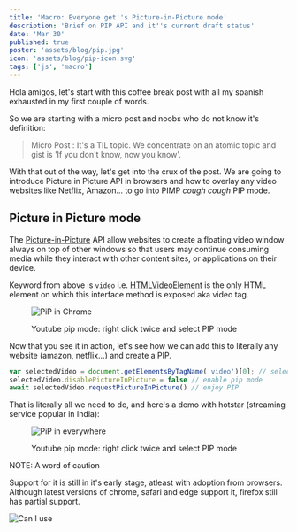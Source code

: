 ```yaml
---
title: 'Macro: Everyone get''s Picture-in-Picture mode'
description: 'Brief on PIP API and it''s current draft status'
date: 'Mar 30'
published: true
poster: 'assets/blog/pip.jpg'
icon: 'assets/blog/pip-icon.svg'
tags: ['js', 'macro']
---
```


Hola amigos, let's start with this coffee break post with all my spanish exhausted in my first couple of words. 

So we are starting with a micro post and noobs who do not know it's definition:

>  Micro Post : It's a TIL topic. We concentrate on an atomic topic and gist is 'If you don't know, now you know'.


With that out of the way, let's get into the crux of the post. We are going to introduce Picture in Picture API in browsers and how to overlay any video websites like Netflix, Amazon... to go into PIMP *cough cough* PIP mode.

## Picture in Picture mode

The [Picture-in-Picture](https://developer.mozilla.org/en-US/docs/Web/API/Picture-in-Picture_API) API allow websites to create a floating video window always on top of other windows so that users may continue consuming media while they interact with other content sites, or applications on their device.

Keyword from above is `video` i.e. [HTMLVideoElement](https://developer.mozilla.org/en-US/docs/Web/API/HTMLVideoElement) is the only HTML element on which this interface method is exposed aka video tag.

<figure>

![PiP in Chrome](assets/blog/gif1.gif)
<figcaption>Youtube pip mode: right click twice and select PIP mode</figcaption>

</figure>

Now that you see it in action, let's see how we can add this to literally any website (amazon, netflix...) and create a PIP. 

```js
var selectedVideo = document.getElementsByTagName('video')[0]; // selects the first video, can also select by classname/id if multiple videos are playing on the same page
selectedVideo.disablePictureInPicture = false // enable pip mode 
await selectedVideo.requestPictureInPicture() // enjoy PIP
```

That is literally all we need to do, and here's a demo with hotstar (streaming service popular in India):

<figure>

![PiP in everywhere](assets/blog/gif2.gif)
<figcaption>Youtube pip mode: right click twice and select PIP mode</figcaption>

</figure>

NOTE: A word of caution

Support for it is still in it's early stage, atleast with adoption from browsers. Although 
latest versions of chrome, safari and edge support it, firefox still has partial support.

![Can I use](assets/blog/pip-caniuse.png)
